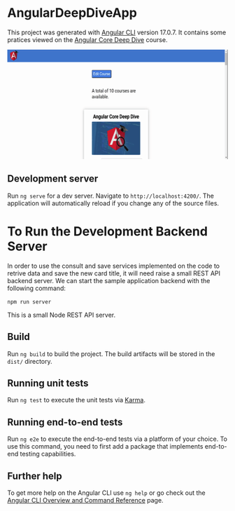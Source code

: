 # AngularDeepDiveApp

This project was generated with [Angular CLI](https://github.com/angular/angular-cli) version 17.0.7. It contains some pratices viewed on the [Angular Core Deep Dive](https://angular-university.io/course/angular-course) course.


<p align="center">
  <img src="./src/assets/window.gif" alt="Sublime's custom image" style = "width: 600px; height:250px;"/>
</p>

## Development server

Run `ng serve` for a dev server. Navigate to `http://localhost:4200/`. The application will automatically reload if you change any of the source files.

 # To Run the Development Backend Server

In order to use the consult and save services implemented on the code to retrive data and save the new card title, it will need raise a small REST API backend server. We can start the sample application backend with the following command:

    npm run server

This is a small Node REST API server.

## Build

Run `ng build` to build the project. The build artifacts will be stored in the `dist/` directory.

## Running unit tests

Run `ng test` to execute the unit tests via [Karma](https://karma-runner.github.io).

## Running end-to-end tests

Run `ng e2e` to execute the end-to-end tests via a platform of your choice. To use this command, you need to first add a package that implements end-to-end testing capabilities.

## Further help

To get more help on the Angular CLI use `ng help` or go check out the [Angular CLI Overview and Command Reference](https://angular.io/cli) page.
